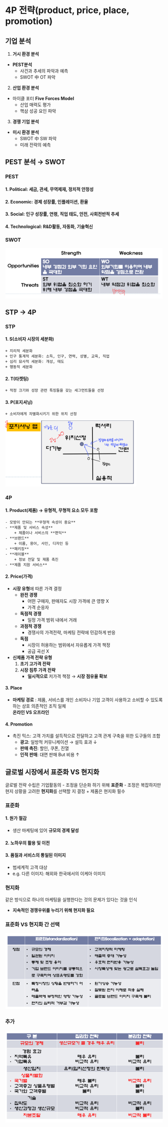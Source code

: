 # **4P 전략(product, price, place, promotion)**

## **기업 분석**
1. **거시 환경 분석**
- **PEST분석**
    + 사건과 추세의 파악과 예측<br>
    + SWOT 中 OT 파악<br>
2. **산업 환경 분석**
- 마이클 포터 **Five Forces Model**
    + 산업 매력도 평가<br>
    + 핵삼 성공 요인 파악<br>
3. **경쟁 기업 분석**
- **미시 환경 분석**
    + SWOT 中 SW 파악<br>
    + 미래 전략의 예측<br>

## **PEST 분석 → SWOT**
### **PEST**
#### 1. **Political**: 세금, 관세, 무역제재, 정치적 안정성
#### 2. **Economic**: 경제 성장률, 인플레이션, 환율
#### 3. **Social**: 인구 성장률, 연령, 직업 태도, 안전, 사회전반적 추세
#### 4. **Technological**: R&D활동, 자동화, 기술혁신

### **SWOT**
![alt text](../img/SWOT.png)

## **STP → 4P**
### **STP**
#### 1. **S(소비자 시장의 세분화)**
    + 지리적 세분화
    + 인구 통계적 세분화: 소득, 인구, 연력, 성별, 교육, 직업
    + 심리 묘사적 세분화: 개성, 태도
    + 행동적 세분화
#### 2. **T(타켓팅)**
    + 적정 크기와 성장 관련 특징들을 갖는 세그먼트들을 선정
#### 3. **P(포지셔닝)**
    + 소비자에게 차별화시키기 위한 위치 선정
![alt text](../img/STP.png)

### **4P**
#### 1. **Product(제품)** → **유형적, 무형적 요소 모두 포함**
    - 모방이 안되는 **무형적 속성이 중요**
    - **제품 및 서비스 속성**
        + 제품이나 서비스의 **편익**
    - **브랜드**
        + 이름, 용어, 사인, 디자인 등
    - **패키징**
    - **레이블**
        + 정보 전달 및 제품 촉진
    - **제품 지원 서비스**
#### 2. **Price(가격)**
- **시장 유형**에 따른 가격 결정
    - **완전 경쟁**
        + 어떤 구매자, 판매자도 시장 가격에 큰 영향 X
        + 가격 순응자
    - **독점적 경쟁**
        + 일정 가격 범위 내에서 거래
    - **과점적 경쟁**
        + 경쟁사의 가격전략, 마케팅 전략에 민감하게 반응
    - **독점**
        + 시장이 허용하는 범위에서 자유롭게 가격 책정
        + 공급 곡선 X
- **신제품 가격 전략 유형**
    1. **초기 고가격 전략**
    2. **시장 침투 가격 전략**
        - **일시적으로** 저가격 책정 → **시장 점유율 확보**
#### 3. **Place**
- **마케팅 경로**
: 제품, 서비스를 개인 소비자나 기업 고객이 사용하고 소비할 수 있도록 하는 상호 의존적인 조직 일체<br>
**온라인 VS 오프라인**

#### 4. **Promotion**
- 촉진 믹스: 고객 가치를 설득적으로 전달하고 고객 관계 구축을 위한 도구들의 조합
    - **광고**: 일방적 커뮤니케이션 → 설득 효과 ↓
    - **판매 촉진**: 할인, 쿠폰, 진열
    - **인적 판매**: 대면 판매 But 비용 ↑

## **글로벌 시장에서 표준화 VS 현지화**
글로벌 전략 수립은 기업활동의
    - 조정을 단순화 하기 위해 **표준화**
    - 조정은 복잡하지만 현지 상황을 고려한 **현지화**를 선택할 지 결정
        + 제품은 현지화 필수

### **표준화**
#### 1. **원가 절감**
- 생산 마케팅에 있어 **규모의 경제 달성**
#### 2. **노하우의 활용 및 이전**
#### 3. **품질과 서비스의 통일된 이미지**
- 범세계적 고객 대상
- e.g. 다른 이미지: 해외와 한국에서의 이케아 이미지

### **현지화**
같은 방식으로 하나의 마케팅을 실행한다는 것의 문제가 있다는 것을 인식
- **지속적인 경쟁우위를 누리기 위해 현지화 필요**

### **표준화 VS 현지화 간 선택**
![alt text](../img/standard_n_local.png)

### **추가** 
![alt text](../img/add_standard_n_local.png)

